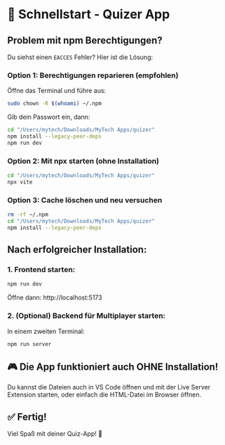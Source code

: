 # 🚀 Schnellstart - Quizer App

## Problem mit npm Berechtigungen?

Du siehst einen `EACCES` Fehler? Hier ist die Lösung:

### Option 1: Berechtigungen reparieren (empfohlen)

Öffne das Terminal und führe aus:

```bash
sudo chown -R $(whoami) ~/.npm
```

Gib dein Passwort ein, dann:

```bash
cd "/Users/mytech/Downloads/MyTech Apps/quizer"
npm install --legacy-peer-deps
npm run dev
```

### Option 2: Mit npx starten (ohne Installation)

```bash
cd "/Users/mytech/Downloads/MyTech Apps/quizer"
npx vite
```

### Option 3: Cache löschen und neu versuchen

```bash
rm -rf ~/.npm
cd "/Users/mytech/Downloads/MyTech Apps/quizer"
npm install --legacy-peer-deps
```

## Nach erfolgreicher Installation:

### 1. Frontend starten:
```bash
npm run dev
```
Öffne dann: http://localhost:5173

### 2. (Optional) Backend für Multiplayer starten:
In einem zweiten Terminal:
```bash
npm run server
```

## 🎮 Die App funktioniert auch OHNE Installation!

Du kannst die Dateien auch in VS Code öffnen und mit der Live Server Extension starten, oder einfach die HTML-Datei im Browser öffnen.

## ✅ Fertig!

Viel Spaß mit deiner Quiz-App! 🎉
